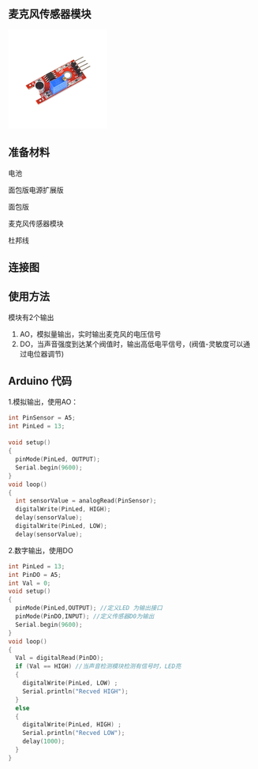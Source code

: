 ## 麦克风传感器模块

![](/assets/import.png)

## 准备材料

电池

面包版电源扩展版

面包版

麦克风传感器模块

杜邦线

## 连接图

## 使用方法

模块有2个输出

1. AO，模拟量输出，实时输出麦克风的电压信号
2. DO，当声音强度到达某个阀值时，输出高低电平信号，\(阀值-灵敏度可以通过电位器调节\)

## Arduino 代码

1.模拟输出，使用AO：

```cpp
int PinSensor = A5;
int PinLed = 13;

void setup()
{
  pinMode(PinLed, OUTPUT);
  Serial.begin(9600);
}
void loop()
{
  int sensorValue = analogRead(PinSensor);    
  digitalWrite(PinLed, HIGH);
  delay(sensorValue);
  digitalWrite(PinLed, LOW);
  delay(sensorValue);
```

2.数字输出，使用DO

```cpp
int PinLed = 13;
int PinDO = A5;
int Val = 0;
void setup()
{
  pinMode(PinLed,OUTPUT); //定义LED 为输出接口
  pinMode(PinDO,INPUT); //定义传感器D0为输出
  Serial.begin(9600);
}
void loop()
{
  Val = digitalRead(PinDO);
  if (Val == HIGH) //当声音检测模块检测有信号时，LED亮
  {
    digitalWrite(PinLed, LOW) ;
    Serial.println("Recved HIGH");
  }
  else
  {
    digitalWrite(PinLed, HIGH) ;
    Serial.println("Recved LOW");
    delay(1000);
  }
}
```



